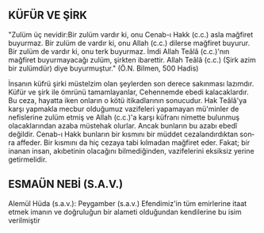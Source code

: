 ## KÜFÜR VE ŞİRK

"Zulüm üç nevidir:Bir zulüm vardır ki, onu Cenab-ı Hakk (c.c.) asla mağfiret buyurmaz. Bir zulüm de vardır ki, onu Allah (c.c.) dilerse mağ­firet buyurur. Bir zulüm de vardır ki, onu terk buyurmaz. İmdi Allah Teâlâ (c.c.)'nın mağfiret buyurmayacağı zulüm, şirkten ibarettir. Allah Teâlâ (c.c.) (Şirk azim bir zulümdür) diye bu­yurmuştur."  (Ö.N. Bilmen, 500 Hadis)

İnsanın küfrü şirki müstelzim olan şeylerden son derece sakınması lazımdır. Küfür ve şirk ile ömrünü tamamlayanlar, Cehennemde ebedi kala­caklardır. Bu ceza, hayatta iken onların o kötü itikadlarının sonucudur. Hak Teâlâ'ya karşı yap­makla mecbur olduğumuz vazifeleri yapamayan mü'minler de nefislerine zulüm etmiş ve Allah (c.c.)'a karşı küfranı nimette bulunmuş olacaklarından azaba müstehak olurlar. Ancak bunla­rın bu azabı ebedî değildir. Cenab-ı Hakk bun­ların bir kısmını bir müddet cezalandırdıktan son­ra affeder. Bir kısmını da hiç cezaya tabi kılma­dan mağfiret eder. Fakat; bir inanan insan, akıbe­tinin olacağını bilmediğinden, vazifelerini eksik­siz yerine getirmelidir.

## ESMAÜN NEBİ (S.A.V.)

Alemül Hüda (s.a.v.): Peygamber (s.a.v.) Efendimiz'in tüm emirlerine itaat etmek imanın ve doğruluğun bir alameti olduğundan kendile­rine bu isim verilmiştir
